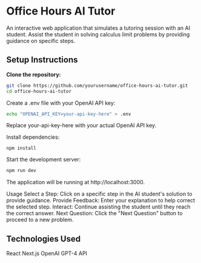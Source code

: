 # Office Hours AI Tutor

An interactive web application that simulates a tutoring session with an AI student. Assist the student in solving calculus limit problems by providing guidance on specific steps.

## Setup Instructions

**Clone the repository:**

   ```bash
   git clone https://github.com/yourusername/office-hours-ai-tutor.git
   cd office-hours-ai-tutor
   ```
Create a .env file with your OpenAI API key:

```bash
echo "OPENAI_API_KEY=your-api-key-here" > .env
```

Replace your-api-key-here with your actual OpenAI API key.

Install dependencies:

```
npm install
```

Start the development server:

```bash
npm run dev
```

The application will be running at http://localhost:3000.

Usage
Select a Step: Click on a specific step in the AI student's solution to provide guidance.
Provide Feedback: Enter your explanation to help correct the selected step.
Interact: Continue assisting the student until they reach the correct answer.
Next Question: Click the "Next Question" button to proceed to a new problem.

## Technologies Used
React
Next.js
OpenAI GPT-4 API
